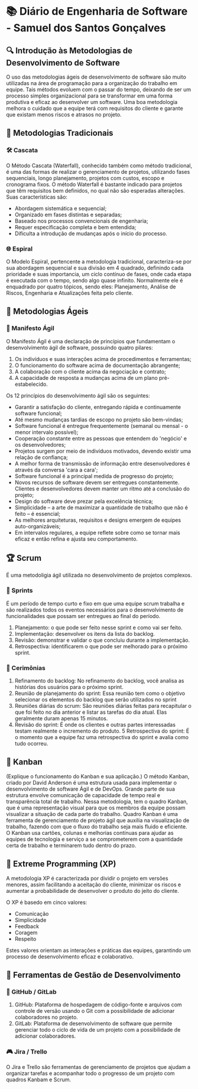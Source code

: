 # 📚 Diário de Engenharia de Software - Samuel dos Santos Gonçalves

## 🔍 Introdução às Metodologias de Desenvolvimento de Software

O uso das metodologias ágeis de desenvolvimento de software são muito utilizadas na área de programação para a organização do trabalho em equipe. Tais métodos evoluem com o passar do tempo, deixando de ser um processo simples organizacional para se transformar em uma forma produtiva e eficaz ao desenvolver um software. Uma boa metodologia melhora o cuidado que a equipe terá com requisitos do cliente e garante que existam menos riscos e atrasos no projeto.

## 📖 Metodologias Tradicionais

### 🛠️ Cascata
 
O Método Cascata (Waterfall), conhecido também como método tradicional, é uma das formas de realizar o gerenciamento de projetos, utilizando fases sequenciais, longo planejamento, projetos com custos, escopo e cronograma fixos. O método Waterfall é bastante indicado para projetos que têm requisitos bem definidos, no qual não são esperadas alterações. Suas características são:
* Abordagem sistemática e sequencial;
* Organizado em fases distintas e separadas;
* Baseado nos processos convencionais de engenharia;
* Requer especificação completa e bem entendida;
* Dificulta a introdução de mudanças após o início do processo.

### 🌐 Espiral

O Modelo Espiral, pertencente a metodologia tradicional, caracteriza-se por sua abordagem sequencial e sua divisão em 4 quadrado, definindo cada prioridade e suas importancia, um ciclo contínuo de fases, onde cada etapa é executada com o tempo, sendo algo quase infinito. Normalmente ele é enquadrado por quatro tópicos, sendo eles: Planejamento, Análise de Riscos, Engenharia e Atualizações feita pelo cliente.

## 💪 Metodologias Ágeis

### 📖 Manifesto Ágil
O Manifesto Ágil é uma declaração de princípios que fundamentam o desenvolvimento ágil de software, possuindo quatro pilares:

1. Os indivíduos e suas interações acima de procedimentos e ferramentas;
2. O funcionamento do software acima de documentação abrangente;
3. A colaboração com o cliente acima da negociação e contrato;
4. A capacidade de resposta a mudanças acima de um plano pré-estabelecido.

Os 12 princípios do desenvolvimento ágil são os seguintes:

* Garantir a satisfação do cliente, entregando rápida e continuamente software funcional;
* Até mesmo mudanças tardias de escopo no projeto são bem-vindas;
* Software funcional é entregue frequentemente (semanal ou mensal - o menor intervalo possível);
* Cooperação constante entre as pessoas que entendem do 'negócio' e os desenvolvedores;
* Projetos surgem por meio de indivíduos motivados, devendo existir uma relação de confiança;
* A melhor forma de transmissão de informação entre desenvolvedores é através da conversa 'cara a cara';
* Software funcional é a principal medida de progresso do projeto;
* Novos recursos de software devem ser entregues constantemente. Clientes e desenvolvedores devem manter um ritmo até a conclusão do projeto;
* Design do software deve prezar pela excelência técnica;
* Simplicidade – a arte de maximizar a quantidade de trabalho que não é feito – é essencial;
* As melhores arquiteturas, requisitos e designs emergem de equipes auto-organizáveis;
* Em intervalos regulares, a equipe reflete sobre como se tornar mais eficaz e então refina e ajusta seu comportamento.

## 🏆 Scrum
É uma metodoligia ágil utilizada no desenvolvimento de projetos complexos.

### 📅 Sprints
É um período de tempo curto e fixo em que uma equipe scrum trabalha e são realizados todos os eventos necessários para o desenvolvimento de funcionalidades que possam ser entregues ao final do período.
1. Planejamento: o que pode ser feito nesse sprint e como vai ser feito.
2. Implementação: desenvolver os itens da lista do backlog.
3. Revisão: demonstrar e validar o que concluiu durante a implementação.
4. Retrospectiva: identificarem o que pode ser melhorado para o próximo sprint.

### 💬 Cerimônias
1. Refinamento do backlog:
No refinamento do backlog, você analisa as histórias dos usuários para o próximo sprint.
2. Reunião de planejamento do sprint:
Essa reunião tem como o objetivo selecionar os elementos do backlog que serão utilizados no sprint
3. Reuniões diárias do scrum:
São reuniões diárias feitas para recapitular o que foi feito no dia anterior e listar as tarefas do dia atual. Elas geralmente duram apenas 15 minutos.
4. Revisão do sprint:
É onde os clientes e outras partes interessadas testam realmente o incremento do produto.
5 Retrospectiva do sprint:
É o momento que a equipe faz uma retrospectiva do sprint e avalia como tudo ocorreu.

## 🎯 Kanban
(Explique o funcionamento do Kanban e sua aplicação.)
O método Kanban, criado por David Anderson é uma estrutura usada para implementar o desenvolvimento de software Ágil e de DevOps. Grande parte de sua estrutura envolve comunicação de capacidade de tempo real e transparência total de trabalho. Nessa metodologia, tem o quadro Kanban, que é uma representação visual para que os membros da equipe possam visualizar a situação de cada parte do trabalho.
Quadro Kanban é uma ferramenta de gerenciamento de projeto ágil que auxilia na visualização de trabalho, fazendo com que o fluxo do trabalho seja mais fluido e eficiente. O Kanban usa cartões, colunas e melhorias contínuas para ajudar as equipes de tecnologia e serviço a se comprometerem com a quantidade certa de trabalho e terminarem tudo dentro do prazo.

## 🚀 Extreme Programming (XP)

A metodologia XP é caracterizada por dividir o projeto em versões menores, assim facilitando a aceitação do cliente, minimizar os riscos e aumentar a probabilidade de desenvolver o produto do jeito do cliente.

O XP é basedo em cinco valores:
* Comunicação
* Simplicidade
* Feedback
* Coragem
* Respeito

Estes valores orientam as interações e práticas das equipes, garantindo um processo de desenvolvimento eficaz e colaborativo.


## 🔧 Ferramentas de Gestão de Desenvolvimento

### 💪 GitHub / GitLab
1. GitHub: Plataforma de hospedagem de código-fonte e arquivos com controle de versão usando o Git com a possibilidade de adicionar colaboradores no projeto.
2. GitLab: Plataforma de desenvolvimento de software que permite gerenciar todo o ciclo de vida de um projeto com a possibilidade de adicionar colaboradores.

### 🎮 Jira / Trello
O Jira e Trello são ferramentas de gerenciamento de projetos  que ajudam a organizar tarefas e acompanhar todo o progresso  de um projeto com quadros Kanbam e Scrum.
